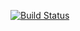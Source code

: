 [![Build Status](https://jabelpeeps.org/jenkins/job/BedHomes/badge/icon)](https://jabelpeeps.org/jenkins/job/BedHomes)